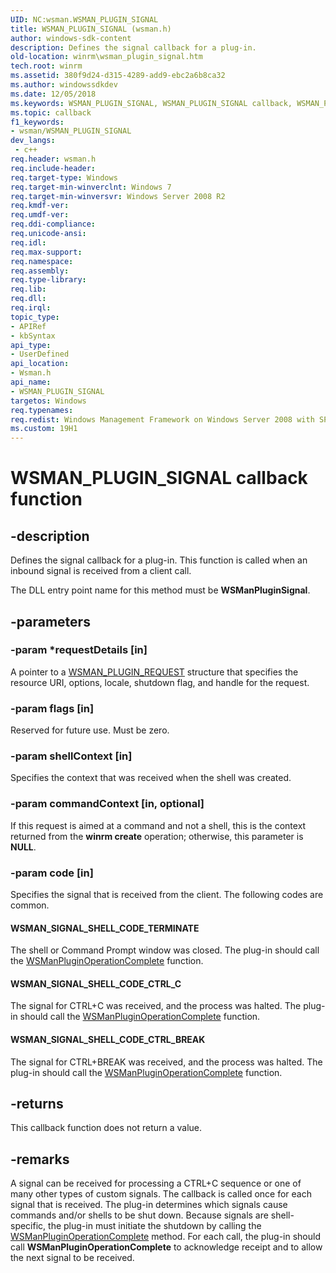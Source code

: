 ```yaml
---
UID: NC:wsman.WSMAN_PLUGIN_SIGNAL
title: WSMAN_PLUGIN_SIGNAL (wsman.h)
author: windows-sdk-content
description: Defines the signal callback for a plug-in.
old-location: winrm\wsman_plugin_signal.htm
tech.root: winrm
ms.assetid: 380f9d24-d315-4289-add9-ebc2a6b8ca32
ms.author: windowssdkdev
ms.date: 12/05/2018
ms.keywords: WSMAN_PLUGIN_SIGNAL, WSMAN_PLUGIN_SIGNAL callback, WSMAN_PLUGIN_SIGNAL callback function [Windows Remote Management], WSMAN_SIGNAL_SHELL_CODE_CTRL_BREAK, WSMAN_SIGNAL_SHELL_CODE_CTRL_C, WSMAN_SIGNAL_SHELL_CODE_TERMINATE, WSManPluginSignal, winrm.wsman_plugin_signal, wsman/WSMAN_PLUGIN_SIGNAL
ms.topic: callback
f1_keywords:
- wsman/WSMAN_PLUGIN_SIGNAL
dev_langs:
 - c++
req.header: wsman.h
req.include-header: 
req.target-type: Windows
req.target-min-winverclnt: Windows 7
req.target-min-winversvr: Windows Server 2008 R2
req.kmdf-ver: 
req.umdf-ver: 
req.ddi-compliance: 
req.unicode-ansi: 
req.idl: 
req.max-support: 
req.namespace: 
req.assembly: 
req.type-library: 
req.lib: 
req.dll: 
req.irql: 
topic_type:
- APIRef
- kbSyntax
api_type:
- UserDefined
api_location:
- Wsman.h
api_name:
- WSMAN_PLUGIN_SIGNAL
targetos: Windows
req.typenames: 
req.redist: Windows Management Framework on Windows Server 2008 with SP2, and     Windows Vista with SP2
ms.custom: 19H1
---
```


# WSMAN_PLUGIN_SIGNAL callback function


## -description


Defines the signal callback for a plug-in. This function is called when an inbound signal is 
     received from a client call.

The DLL entry point name for this method must be 
    <b>WSManPluginSignal</b>.


## -parameters




### -param *requestDetails [in]

A pointer to a <a href="https://docs.microsoft.com/windows/desktop/api/wsman/ns-wsman-wsman_plugin_request">WSMAN_PLUGIN_REQUEST</a> 
      structure that specifies the resource URI, options, locale, shutdown flag, and handle for the request.


### -param flags [in]

Reserved for future use. Must be zero.


### -param shellContext [in]

Specifies the context that was received when the shell was created.


### -param commandContext [in, optional]

If this request is aimed at a command and not a shell, this is the context returned from the 
      <b>winrm create</b> operation;  otherwise, this parameter is <b>NULL</b>.


### -param code [in]

Specifies the signal that is received from the client. The following codes are common.



#### WSMAN_SIGNAL_SHELL_CODE_TERMINATE

The shell or Command Prompt window was closed. The plug-in should call the 
        <a href="https://docs.microsoft.com/windows/desktop/api/wsman/nf-wsman-wsmanpluginoperationcomplete">WSManPluginOperationComplete</a> 
        function.



#### WSMAN_SIGNAL_SHELL_CODE_CTRL_C

The signal for CTRL+C was received, and the process was halted. The plug-in should call the 
        <a href="https://docs.microsoft.com/windows/desktop/api/wsman/nf-wsman-wsmanpluginoperationcomplete">WSManPluginOperationComplete</a> 
        function.



#### WSMAN_SIGNAL_SHELL_CODE_CTRL_BREAK

The signal for CTRL+BREAK was received, and the process was halted. The plug-in should call the 
        <a href="https://docs.microsoft.com/windows/desktop/api/wsman/nf-wsman-wsmanpluginoperationcomplete">WSManPluginOperationComplete</a> 
        function.


## -returns



This callback function does not return a value.




## -remarks



A signal can be received for processing a CTRL+C sequence or one of many other types of custom signals. The 
    callback is called once for each signal that is received. The plug-in determines which signals cause commands 
    and/or shells to be shut down. Because signals are shell-specific, the plug-in must initiate the shutdown by 
    calling the 
    <a href="https://docs.microsoft.com/windows/desktop/api/wsman/nf-wsman-wsmanpluginoperationcomplete">WSManPluginOperationComplete</a> method. For 
    each call, the plug-in should call 
    <b>WSManPluginOperationComplete</b> to 
    acknowledge receipt and to allow the next signal to be received.



